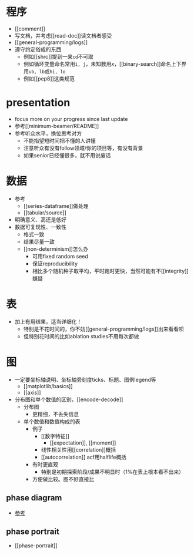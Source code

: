 # 程序
- [[comment]]
- 写文档，并考虑[[read-doc]]读文档者感受
- [[general-programming/logs]]
- 遵守约定俗成的东西
  - 例如[[shrc]]提到一来`cd`不可取
  - 例如循环变量命名常用`i, j`，未知数用$x$，[[binary-search]]命名上下界用`ub, lb`或`hi, lo`
  - 例如[[pep8]]这类规范
# presentation
- focus more on your progress since last update
- 参考[[minimum-beamer/README]]
- 参考听众水平，换位思考对方
  - 不能指望短时间把不懂的人讲懂
  - 注意听众有没有follow领域/你的项目等，有没有背景
  - 如果senior已经懂很多，就不用说废话
# 数据
- 参考
  - [[series-dataframe]]做处理
  - [[tabular/source]]
- 明确意义、高还是低好
- 数据可复现性、一致性
  - 格式一致
  - 结果尽量一致
  - [[non-determinism]]怎么办
    - 可用fixed random seed
    - 保证reproducibility
    - 相比多个随机种子取平均，平时跑时更快，当然可能有不[[integrity]]嫌疑
# 表
- 加上有用结果，适当详细化！
  - 特别是不花时间的，你不妨[[general-programming/logs]]出来看看呗
  - 但特别花时间的比如ablation studies不用每次都做
# 图
- 一定要坐标轴说明、坐标轴旁刻度ticks、标题、图例legend等
  - [[matplotlib/basics]]
  - [[axis]]
- 分布图和单个数值的区别，[[encode-decode]]
  - 分布图
    - 更精细，不丢失信息
  - 单个数值和数值构成的表
    - 例子
      - [[数字特征]]
        - [[expectation]], [[moment]]
      - 线性相关性用[[correlation]]概括
      - [[autocorrelation]] acf用halflife概括
    - 有时更直观
      - 特别是初期探索阶段/成果不明显时（1%在表上根本看不出来）
    - 方便做比较。图不好直接比
## phase diagram
- [参考](https://en.wikipedia.org/wiki/Phase_diagram)
## phase portrait
- [[phase-portrait]]